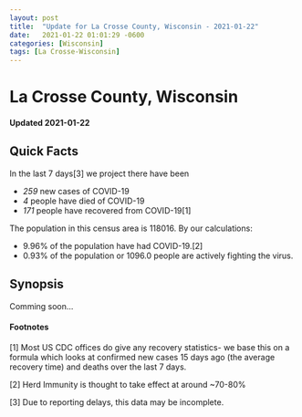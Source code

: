 ```yaml
---
layout: post
title:  "Update for La Crosse County, Wisconsin - 2021-01-22"
date:   2021-01-22 01:01:29 -0600
categories: [Wisconsin]
tags: [La Crosse-Wisconsin]
---
```


# La Crosse County, Wisconsin
#### Updated 2021-01-22

## Quick Facts

In the last 7 days[3] we project there have been
- *259* new cases of COVID-19
- *4* people have died of COVID-19
- *171* people have recovered from COVID-19[1]

The population in this census area is 118016. By our calculations:
- 9.96% of the population have had COVID-19.[2]
- 0.93% of the population or 1096.0 people are actively fighting the virus.

## Synopsis

Comming soon...


#### Footnotes

[1] Most US CDC offices do give any recovery statistics- we base this on a formula which looks at confirmed new cases
15 days ago (the average recovery time) and deaths over the last 7 days.

[2] Herd Immunity is thought to take effect at around ~70-80%

[3] Due to reporting delays, this data may be incomplete.
 
    